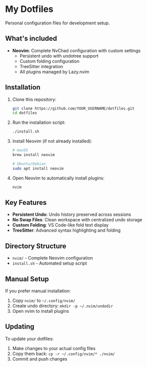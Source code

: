 # My Dotfiles

Personal configuration files for development setup.

## What's included

- **Neovim**: Complete NvChad configuration with custom settings
  - Persistent undo with undotree support
  - Custom folding configuration  
  - TreeSitter integration
  - All plugins managed by Lazy.nvim

## Installation

1. Clone this repository:
   ```bash
   git clone https://github.com/YOUR_USERNAME/dotfiles.git
   cd dotfiles
   ```

2. Run the installation script:
   ```bash
   ./install.sh
   ```

3. Install Neovim (if not already installed):
   ```bash
   # macOS
   brew install neovim
   
   # Ubuntu/Debian
   sudo apt install neovim
   ```

4. Open Neovim to automatically install plugins:
   ```bash
   nvim
   ```

## Key Features

- **Persistent Undo**: Undo history preserved across sessions
- **No Swap Files**: Clean workspace with centralized undo storage
- **Custom Folding**: VS Code-like fold text display
- **TreeSitter**: Advanced syntax highlighting and folding

## Directory Structure

- `nvim/` - Complete Neovim configuration
- `install.sh` - Automated setup script

## Manual Setup

If you prefer manual installation:

1. Copy `nvim/` to `~/.config/nvim/`
2. Create undo directory: `mkdir -p ~/.nvim/undodir`
3. Open nvim to install plugins

## Updating

To update your dotfiles:

1. Make changes to your actual config files
2. Copy them back: `cp -r ~/.config/nvim/* ./nvim/`
3. Commit and push changes
